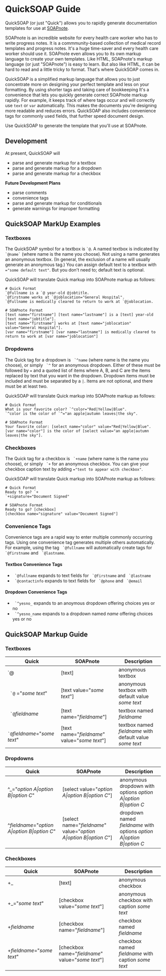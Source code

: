 # QuickSOAP Guide

QuickSOAP (or just "Quick") allows you to rapidly generate documentation templates for use at [SOAPnote](https://www.soapnote.org). 

SOAPnote is an incredible website for every health care worker who has to write progress notes. It is a commmunity-based collection of medical record templates and progress notes. It's a huge time-saver and every health care worker should use it. SOAPnote even allows you to its own markup language to create your own templates. Like HTML, SOAPnote's markup language (or just "SOAPnote") is easy to learn. But also like HTML, it can be hard to read and a little tricky to format. That's where QuickSOAP comes in.

QuickSOAP is a simplified markup language that allows you to just concentrate more on designing your perfect template and less on your formatting. By using shorter tags and taking care of bookkeeping It's a convenience that lets you quickly generate correct SOAPnote markup rapidly. For example, it keeps track of where tags occur and will correctly use `text` or `var` automatically. This makes the documents you're designing more readable and reduces errors. QuickSOAP also includes convenience tags for commonly used fields, that further speed document design. 

Use QuickSOAP to generate the template that you'll use at SOAPnote. 


## Development

At present, QuickSOAP will
- parse and generate markup for a textbox
- parse and generate markup for a dropdown
- parse and generate markup for a checkbox

**Future Development Plans**
- parse comments
- convenience tags
- parse and generate markup for conditionals
- generate warnings for improper formatting 


## QuickSOAP MarkUp Examples

### Textboxes

The QuickSOAP symbol for a textbox is `` `@ ``. A named textbox is indicated by `` `@name` `` (where name is the name you choose). Not using a name generates an anonymous textbox. (In general, the exclusion of a name will usually generate an anonymous tag.) You can assign default text to a textbox with `="some default text"`. But you don't need to; default text is optional. 

QuickSOAP will translate Quick markup into SOAPnote markup as follows:

```
# Quick Format
`@fullname is a `@ year-old @jobtitle.
`@firstname works at `@joblocation="General Hospital".
`@fullname is medically cleared to return to work at `@joblocation.
```

```
# SOAPnote Format
[text name="firstname"] [text name="lastname"] is a [text] year-old [text name="jobtitle"].
[text name="firstname"] works at [text name="joblocation" value="General Hospital"].
[var name="firstname"] [var name="lastname"] is medically cleared to return to work at [var name="joblocation"]
```

### Dropdowns

The Quick tag for a dropdown is `` `^name`` (where name is the name you choose), or simply `` `^`` for an anonymous dropdown. Either of these must be followed by `=` and a quoted list of items where A, B, and C are the items replaced by text that you want in the dropdown. Dropdown items must be included and must be separated by a `|`. Items are not optional, and there must be at least two. 

QuickSOAP will translate Quick markup into SOAPnote markup as follows:

```
# Quick Format
What is your favorite color? `^color="Red|Yellow|Blue".
`^color is the color of `^="an apple|autumn leaves|the sky".
```

```
# SOAPnote Format
Your favorite color: [select name="color" value="Red|Yellow|Blue".
[var name="color"] is the color of [select value="an apple|autumn leaves|the sky"].
```

### Checkboxes

The Quick tag for a checkbox is `` `+name`` (where name is the name you choose), or simply `` `+`` for an anonymous checkbox. You can give your checkbox caption text by adding `="text to appear with checkbox"`. 

QuickSOAP will translate Quick markup into SOAPnote markup as follows:

```
# Quick Format
Ready to go? `+
`+signature="Document Signed"
```

```
# SOAPnote Format
Ready to go? [checkbox] 
[checkbox name="signature" value="Document Signed"]
```

### Convenience Tags

Convenience tags are a rapid way to enter multiple commonly occurring tags. Using one convenience tag generates multiple others automatically. For example, using the tag `` `@fullname`` will automatically create tags for `` `@firstname`` and `` `@lastname``.

#### Textbox Convenience Tags

- `` `@fullname`` expands to text fields for `` `@firstname`` and `` `@lastname``
- `` `@contactinfo`` expands to text fields for `` `@phone`` and `` `@email``

#### Dropdown Convenience Tags

- `` `^yesno_`` expands to an anoymous dropdown offering choices yes or no
- `` `^yesno_name`` expands to a dropdown named *name* offering choices yes or no



## QuickSOAP Markup Guide 

### Textboxes

Quick | SOAPnote | Description
--- | --- | ---
`@ | \[text\] | anonymous textbox 
`` `@`` =\"*some text*\" | \[text value=\"*some text*\"\] | anonymous textbox with default value *some text*
`` `@``*fieldname*  | \[text name=\"*fieldname*\"\] | textbox named *fieldname*
`` `@``*fieldname*=\"*some text*\" | \[text name=\"*fieldname*\" value=\"*some text*\"\] | textbox named *fieldname* with default value *some text*

### Dropdowns

Quick | SOAPnote | Description
--- | --- | ---
^_=\"*option A\|option B\|option C*\" | \[select value=\"*option A\|option B\|option C*\"\] | anonymous dropdown with options *option A\|option B\|option C*
^*fieldname*=\"*option A\|option B\|option C*\" | \[select name=\"*fieldname*\" value=\"*option A\|option B\|option C*\"\] | dropdown named *fieldname* with options *option A\|option B\|option C*

### Checkboxes

Quick | SOAPnote | Description
--- | --- | ---
+_ | \[text\] | anonymous checkbox 
+_=\"*some text*\" | \[checkbox value=\"*some text*\"\] | anonymous checkbox with caption *some text*
+*fieldname*  | \[checkbox name=\"*fieldname*\"\] | checkbox named *fieldname*
+*fieldname*=\"*some text*\" | \[checkbox name=\"*fieldname*\" value=\"*some text*\"\] | checkbox named *fieldname* with caption *some text*


